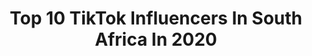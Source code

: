 ---
title: Top 10 TikTok Influencers In South Africa In 2020
description: >-
  Find top TikTok influencers in South Africa in 2020. Most popular hashtags: #greenscreen #friends #hahaha #happy.
platform: TikTok
profiles:
  - username: "itsscandss"
    fullname: >-
      Candice ;)
    location: "South Africa"
    followers: 168590
    engagement: 2619
    commentsToLikes: 0.054216
    id: ck978grmd7wvg0j78yyqurpn3
    verified: true
    hashtags: "#bruv, #explain, #beat, #answer"
  - username: "lu_i_am"
    fullname: >-
       Lu✌
    location: "South Africa"
    followers: 6808
    engagement: 3021
    commentsToLikes: 0.158021
    id: ck9ns8lr1cf3x0j781tr9javs
    verified: false
    hashtags: "#draftpost, #sydehustle, #h8rs, #gamechanger"
  - username: "a_little_birdie"
    fullname: >-
      Kobe
    location: "South Africa"
    followers: 4560
    engagement: 2525
    commentsToLikes: 0.129010
    id: ck9f41om9kdft0j78y1kmxtgz
    verified: false
    hashtags: "#duetswithfriends, #hero, #nbr9, #nbr7"
  - username: "mdrajib_sheikh"
    fullname: >-
      💝Md Rajib Sheikh💝
    location: "South Africa"
    followers: 437864
    engagement: 2295
    commentsToLikes: 0.086584
    id: ck8qq4ib16c3d0j78315j73gh
    verified: false
    hashtags: "#glowupforreal, #greenscreen"
  - username: "r03lindav1.00001"
    fullname: >-
      Roelinda Diedericks
    location: "South Africa"
    followers: 2657
    engagement: 2278
    commentsToLikes: 0.273101
    id: cka6c7pfn35qa0i78ae04cnev
    verified: false
    hashtags: "#lana, #lionking, #nerdplay, #thepurge"
  - username: "cloudz9"
    fullname: >-
      CloudZ💙Nation
    location: "South Africa"
    followers: 2984
    engagement: 2235
    commentsToLikes: 0.150570
    id: cka6pcf85j20t0i78esk941ki
    verified: false
    hashtags: "#voicesinmyhead, #nothingtodo, #number2, #fail"
  - username: "itsme_vioane"
    fullname: >-
      Vio-ané Bezuidenhout
    location: "South Africa"
    followers: 4719
    engagement: 2175
    commentsToLikes: 0.068994
    id: ckad5g6smuiqx0i78xvnn6izl
    verified: false
    hashtags: "#love, #popcornsocks, #4k, #christiangirls"
  - username: "officialbrandonhynes"
    fullname: >-
      Brandon Hynes
    location: "South Africa"
    followers: 4544
    engagement: 2149
    commentsToLikes: 0.105018
    id: ck9f48lrcl6wo0j78c6bhjv2q
    verified: false
    hashtags: "#acting, #6secchallenge, #catchthesplash, #truecape"
  - username: "aneesm09"
    fullname: >-
      Aneès
    location: "South Africa"
    followers: 2686
    engagement: 1863
    commentsToLikes: 0.084182
    id: ckae7y53vjcht0i78ga6tnie1
    verified: false
    hashtags: "#wehitthose, #vibecheck, #covid19, #funny"
  - username: "littlestabrabbit"
    fullname: >-
      LittleStabRabbit
    location: "South Africa"
    followers: 5431
    engagement: 1765
    commentsToLikes: 0.080995
    id: cka6la6na2cv90i78f0rr10u2
    verified: false
    hashtags: "#greenscreen, #live, #tiktokmv"
cities:
  - name: Capetown
    link: /tiktok/south-africa/capetown
  - name: Durban
    link: /tiktok/south-africa/durban
---